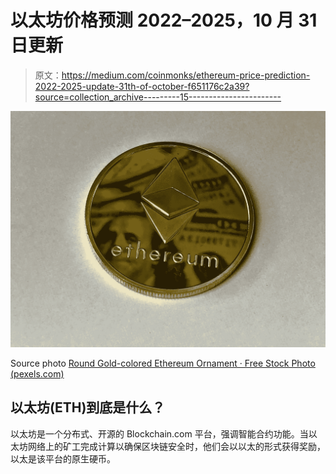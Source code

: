 # 以太坊价格预测 2022–2025，10 月 31 日更新

> 原文：<https://medium.com/coinmonks/ethereum-price-prediction-2022-2025-update-31th-of-october-f651176c2a39?source=collection_archive---------15----------------------->

![](img/6098093eeede533fd47ba092847041af.png)

Source photo [Round Gold-colored Ethereum Ornament · Free Stock Photo (pexels.com)](https://www.pexels.com/photo/round-gold-colored-ethereum-ornament-730552/)

## 以太坊(ETH)到底是什么？

以太坊是一个分布式、开源的 Blockchain.com 平台，强调智能合约功能。当以太坊网络上的矿工完成计算以确保区块链安全时，他们会以以太的形式获得奖励，以太是该平台的原生硬币。